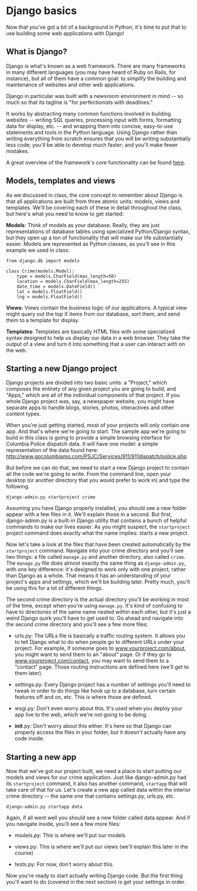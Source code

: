 # Django basics

Now that you've got a bit of a background in Python, it's time to put that to use building some web applications with Django!

## What is Django?

Django is what's known as a web framework. There are many frameworks in many different languages (you may have heard of Ruby on Rails, for instance), but all of them have a common goal: to simplify the building and maintenance of websites and other web applications.

Django in particular was built with a newsroom environment in mind -- so much so that its tagline is "for perfectionists with deadlines."

It works by abstracting many common functions involved in building websites -- writing SQL queries, processing input with forms, formatting data for display, etc. -- and wrapping them into concise, easy-to-use statements and tools in the Python language. Using Django rather than writing everything from scratch ensures that you will be writing substantially less code; you'll be able to develop much faster; and you'll make fewer mistakes.

A great overview of the framework's core functionality can be found [here](https://docs.djangoproject.com/en/1.4/intro/overview/).

## Models, templates and views

As we discussed in class, the core concept to remember about Django is that all applications are built from three atomic units: models, views and templates. We'll be covering each of these in detail throughout the class, but here's what you need to know to get started:

**Models**: Think of models as your database. Really, they are just representations of database tables using specialized Python/Django syntax, but they open up a ton of functionality that will make our life substantially easier. Models are represented as Python classes, as you'll see in this example we used in class:

```
from django.db import models

class Crime(models.Model):
    type = models.CharField(max_length=50)
    location = models.CharField(max_length=255)
    date_time = models.DateField()
    lat = models.FloatField()
    lng = models.FloatField()
```

**Views**: Views contain the business logic of our applications. A typical view might query out the top X items from our database, sort them, and send them to a template for display.

**Templates**: Templates are basically HTML files with some specialized syntax designed to help us display our data in a web browser. They take the output of a view and turn it into something that a user can interact with on the web.

## Starting a new Django project

Django projects are divided into two basic units: a "Project," which composes the entirety of any given project you are going to build, and "Apps," which are all of the individual components of that project. If you whole Django project was, say, a newspaper website, you might have separate apps to handle blogs, stories, photos, interactives and other content types.

When you're just getting started, most of your projects will only contain one app. And that's where we're going to start. The sample app we're going to build in this class is going to provide a simple browsing interface for Columbia Police dispatch data. It will have one model: a simple representation of the data found here: http://www.gocolumbiamo.com/PSJC/Services/911/911dispatch/police.php

But before we can do that, we need to start a new Django project to contain all the code we're going to write. From the command line, open your desktop (or another directory that you would prefer to work in) and type the following.

```
django-admin.py startproject crime
```

Assuming you have Django properly installed, you should see a new folder appear with a few files in it. We'll explain those in a second. But first, django-admin.py is a built-in Django utility that contains a bunch of helpful commands to make our lives easier. As you might suspect, the ```startproject``` project command does exactly what the name implies: starts a new project.

Now let's take a look at the files that have been created automatically by the ```startproject``` command. Navigate into your crime directory and you'll see two things: a file called ```manage.py``` and another directory, also called ```crime```. The ```manage.py``` file does almost exactly the same thing as ```django-admin.py```, with one key difference: it's designed to work only with one project, rather than Django as a whole. That means it has an understanding of your project's apps and settings, which we'll be building later. Pretty much, you'll be using this for a lot of different things.

The second crime directory is the actual directory you'll be working in most of the time, except when you're using ```manage.py```. It's kind of confusing to have to directories of the same name nested within each other, but it's just a weird Django quirk you'll have to get used to. Go ahead and navigate into the second crime directory and you'll see a few more files:

- urls.py: The URLs file is basically a traffic routing system. It allows you to tell Django what to do when people go to different URLs under your project. For example, if someone goes to www.yourproject.com/about, you might want to send them to an "about" page. Or if they go to www.yourproject.com/contact, you may want to send them to a "contact" page. Those routing instructions are defined here (we'll get to them later).

- settings.py: Every Django project has a number of settings you'll need to tweak in order to do things like hook up to a database, turn certain features off and on, etc. This is where those are defined. 

- wsgi.py: Don't even worry about this. It's used when you deploy your app live to the web, which we're not going to be doing.

- __init__.py: Don't worry about this either. It's here so that Django can properly access the files in your folder, but it doesn't actually have any code inside.

## Starting a new app

Now that we've got our project built, we need a place to start putting our models and views for our crime application. Just like django-admin.py had its ```startproject``` command, it also has another command, ```startapp``` that will take care of that for us. Let's create a new app called data within the interior crime directory -- the same one that contains settings.py, urls.py, etc.

```django-admin.py startapp data```

Again, if all went well you should see a new folder called data appear. And if you navigate inside, you'll see a few more files:

- models.py: This is where we'll put our models

- views.py: This is where we'll put our views (we'll explain this later in the course)

- tests.py: For now, don't worry about this.

Now you're ready to start actually writing Django code. But the first thing you'll want to do (covered in the next section) is get your settings in order.